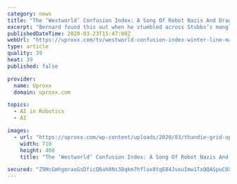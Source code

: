 ```yaml
---
category: news
title: "The ‘Westworld’ Confusion Index: A Song Of Robot Nazis And Dragons"
excerpt: "Bernard found this out when he stumbled across Stubbs’s mangled body in the park, and yes, this is where I would normally discuss how easy it was for some guy to hop on a boat and sail right up to the site of a theme park robot-led massacre and start walking around ... other co-founder of the Incite AI company Dolores was trying to infiltrate ..."
publishedDateTime: 2020-03-23T15:47:00Z
webUrl: "https://uproxx.com/tv/westworld-confusion-index-winter-line-maeve-game-thrones-dragon/"
type: article
quality: 39
heat: 39
published: false

provider:
  name: Uproxx
  domain: uproxx.com

topics:
  - AI in Robotics
  - AI

images:
  - url: "https://uproxx.com/wp-content/uploads/2020/03/thandie-grid-uproxx.jpg?w=710"
    width: 710
    height: 400
    title: "The ‘Westworld’ Confusion Index: A Song Of Robot Nazis And Dragons"

secured: "Z9HcGmhgmraxGsDficQ6ah8Ns38qkm7hflux8tqE04JvouImw1TxQQASpuC0X5zug4z54KXSMhsbMxFsOo7j7JEoQFg+8hu5b4P+l2hGoEFDh3OBZcUuPEhFAKi7i7X75ZTqsGFYc5KB8ViZZfOfkGDkpH0OYQGWGbMq5QFInF9H8ctcwa4MEv9L2jb9PO/xGNeCoXgU9Povw7YXn8JxS+1bwCA5iyvCXhp6vYYUBIInK6X8bwHyq50i2rJQvDsbZy8bkyZi+Ee3LFRGiO0Vhptv7GnzKkJlsDUyzRGEtD+cqQ+4RYZjCtOafd781OYj;i8J1nTpalkImwfNpHmJArA=="
---
```


